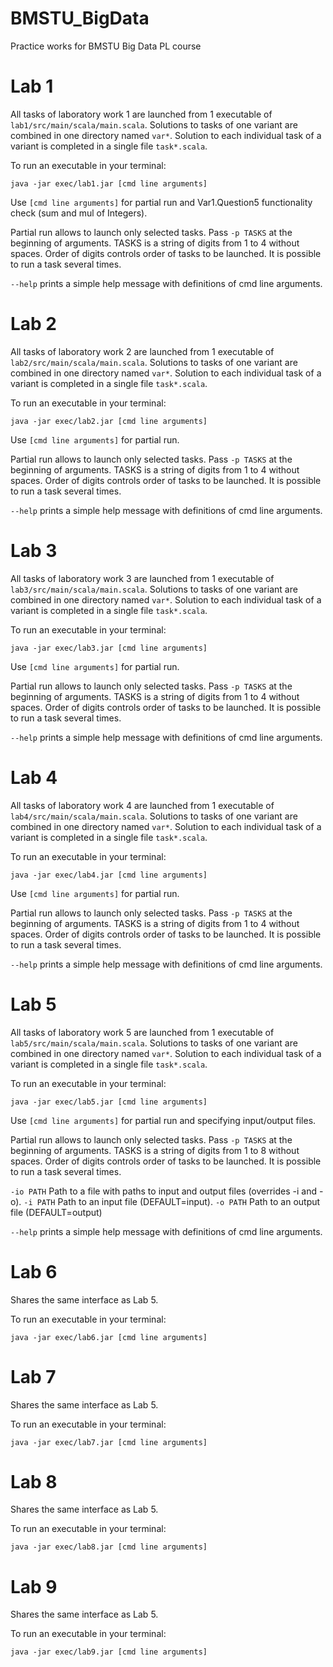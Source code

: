 # BMSTU_BigData
Practice works for BMSTU Big Data PL course

# Lab 1

All tasks of laboratory work 1 are launched from 1 executable of `lab1/src/main/scala/main.scala`.
Solutions to tasks of one variant are combined in one directory named `var*`.
Solution to each individual task of a variant is completed in a single file `task*.scala`.

To run an executable in your terminal:
```Shell
java -jar exec/lab1.jar [cmd line arguments]
```

Use `[cmd line arguments]` for partial run and Var1.Question5 functionality check (sum and mul of Integers). 

Partial run allows to launch only selected tasks. Pass `-p TASKS` at the beginning of arguments. 
TASKS is a string of digits from 1 to 4 without spaces. Order of digits controls order of tasks to be launched. It is possible to run a task several times.
 
`--help` prints a simple help message with definitions of cmd line arguments. 

# Lab 2

All tasks of laboratory work 2 are launched from 1 executable of `lab2/src/main/scala/main.scala`.
Solutions to tasks of one variant are combined in one directory named `var*`.
Solution to each individual task of a variant is completed in a single file `task*.scala`.

To run an executable in your terminal:
```Shell
java -jar exec/lab2.jar [cmd line arguments]
```

Use `[cmd line arguments]` for partial run. 

Partial run allows to launch only selected tasks. Pass `-p TASKS` at the beginning of arguments. 
TASKS is a string of digits from 1 to 4 without spaces. Order of digits controls order of tasks to be launched. It is possible to run a task several times.
 
`--help` prints a simple help message with definitions of cmd line arguments. 

# Lab 3

All tasks of laboratory work 3 are launched from 1 executable of `lab3/src/main/scala/main.scala`.
Solutions to tasks of one variant are combined in one directory named `var*`.
Solution to each individual task of a variant is completed in a single file `task*.scala`.

To run an executable in your terminal:
```Shell
java -jar exec/lab3.jar [cmd line arguments]
```

Use `[cmd line arguments]` for partial run. 

Partial run allows to launch only selected tasks. Pass `-p TASKS` at the beginning of arguments. 
TASKS is a string of digits from 1 to 4 without spaces. Order of digits controls order of tasks to be launched. It is possible to run a task several times.
 
`--help` prints a simple help message with definitions of cmd line arguments. 

# Lab 4

All tasks of laboratory work 4 are launched from 1 executable of `lab4/src/main/scala/main.scala`.
Solutions to tasks of one variant are combined in one directory named `var*`.
Solution to each individual task of a variant is completed in a single file `task*.scala`.

To run an executable in your terminal:
```Shell
java -jar exec/lab4.jar [cmd line arguments]
```

Use `[cmd line arguments]` for partial run. 

Partial run allows to launch only selected tasks. Pass `-p TASKS` at the beginning of arguments. 
TASKS is a string of digits from 1 to 4 without spaces. Order of digits controls order of tasks to be launched. It is possible to run a task several times.
 
`--help` prints a simple help message with definitions of cmd line arguments. 

# Lab 5

All tasks of laboratory work 5 are launched from 1 executable of `lab5/src/main/scala/main.scala`.
Solutions to tasks of one variant are combined in one directory named `var*`.
Solution to each individual task of a variant is completed in a single file `task*.scala`.

To run an executable in your terminal:
```Shell
java -jar exec/lab5.jar [cmd line arguments]
```

Use `[cmd line arguments]` for partial run and specifying input/output files. 

Partial run allows to launch only selected tasks. Pass `-p TASKS` at the beginning of arguments. 
TASKS is a string of digits from 1 to 8 without spaces. Order of digits controls order of tasks to be launched. It is possible to run a task several times.

`-io PATH` Path to a file with paths to input and output files (overrides -i and -o).
`-i PATH` Path to an input file (DEFAULT=input). 
`-o PATH` Path to an output file (DEFAULT=output)
 
`--help` prints a simple help message with definitions of cmd line arguments. 

# Lab 6

Shares the same interface as Lab 5. 

To run an executable in your terminal:
```Shell
java -jar exec/lab6.jar [cmd line arguments]
```

# Lab 7

Shares the same interface as Lab 5. 

To run an executable in your terminal:
```Shell
java -jar exec/lab7.jar [cmd line arguments]
```

# Lab 8

Shares the same interface as Lab 5. 

To run an executable in your terminal:
```Shell
java -jar exec/lab8.jar [cmd line arguments]
```

# Lab 9

Shares the same interface as Lab 5. 

To run an executable in your terminal:
```Shell
java -jar exec/lab9.jar [cmd line arguments]
```
